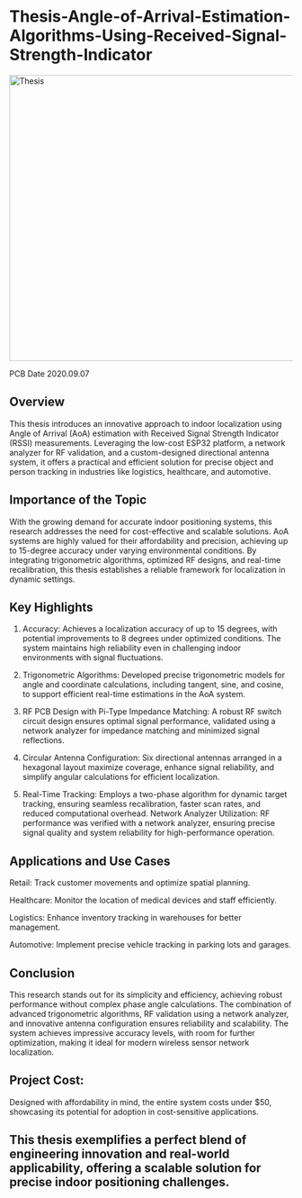 # Thesis-Angle-of-Arrival-Estimation-Algorithms-Using-Received-Signal-Strength-Indicator

<img width="508" alt="Thesis" src="https://github.com/user-attachments/assets/788264db-6aea-45cf-81aa-25316c83360d" />

PCB Date 2020.09.07

## Overview
This thesis introduces an innovative approach to indoor localization using Angle of Arrival (AoA) estimation with Received Signal Strength Indicator (RSSI) measurements. Leveraging the low-cost ESP32 platform, a network analyzer for RF validation, and a custom-designed directional antenna system, it offers a practical and efficient solution for precise object and person tracking in industries like logistics, healthcare, and automotive.

## Importance of the Topic
With the growing demand for accurate indoor positioning systems, this research addresses the need for cost-effective and scalable solutions. AoA systems are highly valued for their affordability and precision, achieving up to 15-degree accuracy under varying environmental conditions. By integrating trigonometric algorithms, optimized RF designs, and real-time recalibration, this thesis establishes a reliable framework for localization in dynamic settings.

## Key Highlights
1. Accuracy: Achieves a localization accuracy of up to 15 degrees, with potential improvements to 8 degrees under optimized conditions. The system maintains high reliability even in challenging indoor environments with signal fluctuations.
   
2. Trigonometric Algorithms: Developed precise trigonometric models for angle and coordinate calculations, including tangent, sine, and cosine, to support efficient real-time estimations in the AoA system.
   
4. RF PCB Design with Pi-Type Impedance Matching: A robust RF switch circuit design ensures optimal signal performance, validated using a network analyzer for impedance matching and minimized signal reflections.

5. Circular Antenna Configuration: Six directional antennas arranged in a hexagonal layout maximize coverage, enhance signal reliability, and simplify angular calculations for efficient localization.
   
7. Real-Time Tracking: Employs a two-phase algorithm for dynamic target tracking, ensuring seamless recalibration, faster scan rates, and reduced computational overhead.
Network Analyzer Utilization: RF performance was verified with a network analyzer, ensuring precise signal quality and system reliability for high-performance operation.


## Applications and Use Cases
Retail: Track customer movements and optimize spatial planning.

Healthcare: Monitor the location of medical devices and staff efficiently.

Logistics: Enhance inventory tracking in warehouses for better management.

Automotive: Implement precise vehicle tracking in parking lots and garages.

## Conclusion
This research stands out for its simplicity and efficiency, achieving robust performance without complex phase angle calculations. The combination of advanced trigonometric algorithms, RF validation using a network analyzer, and innovative antenna configuration ensures reliability and scalability. The system achieves impressive accuracy levels, with room for further optimization, making it ideal for modern wireless sensor network localization.

## Project Cost: 
Designed with affordability in mind, the entire system costs under $50, showcasing its potential for adoption in cost-sensitive applications.

## This thesis exemplifies a perfect blend of engineering innovation and real-world applicability, offering a scalable solution for precise indoor positioning challenges.
